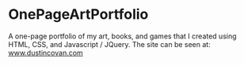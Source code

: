 # OnePageArtPortfolio
A one-page portfolio of my art, books, and games that I created using HTML, CSS, and Javascript / JQuery. 
The site can be seen at: www.dustincovan.com
